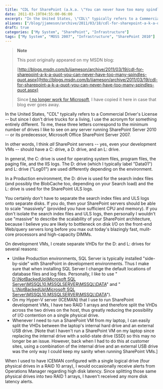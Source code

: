 ```yaml
---
title: "CDL for SharePoint (a.k.a. \"You can never have too many spindles\")"
date: 2011-03-19T04:55:00-06:00
excerpt: "In the United States, \"CDL\" typically refers to a Commercial Driver's License -- but since I don't drive trucks for a living, I use the acronym for something entirely different. To me, these three letters correspond to the minimum number of drives I like..."
aliases: ["/blog/jjameson/archive/2011/03/18/cdl-for-sharepoint-a-k-a-quot-you-can-never-have-too-many-spindles-quot.aspx", "/blog/jjameson/archive/2011/03/19/cdl-for-sharepoint-a-k-a-quot-you-can-never-have-too-many-spindles-quot.aspx"]
draft: true
categories: ["My System", "SharePoint", "Infrastructure"]
tags: ["My System", "MOSS 2007", "Infrastructure", "SharePoint 2010"]
---
```


> **Note**
>
> This post originally appeared on my MSDN blog:
>
> [http://blogs.msdn.com/b/jjameson/archive/2011/03/19/cdl-for-sharepoint-a-k-a-quot-you-can-never-have-too-many-spindles-quot.aspx](http://blogs.msdn.com/b/jjameson/archive/2011/03/19/cdl-for-sharepoint-a-k-a-quot-you-can-never-have-too-many-spindles-quot.aspx)
>
> Since
> [I no longer work for Microsoft](/blog/jjameson/2011/09/02/last-day-with-microsoft),
> I have copied it here in case that blog ever goes away.

In the United States, "CDL" typically refers to a Commercial Driver's License --
but since I don't drive trucks for a living, I use the acronym for something
entirely different. To me, these three letters correspond to the minimum number
of drives I like to see on any server running SharePoint Server 2010 -- or its
predecessor, Microsoft Office SharePoint Server 2007.

In other words, I think *all* SharePoint servers -- yes, even your development
VMs -- should have a C: drive, a D: drive, and an L: drive.

In general, the C: drive is used for operating system files, program files, the
paging file, and the IIS logs. The D: drive (which I typically label "Data01")
and L: drive ("Log01") are used differently depending on the environment.

In a Production environment, the D: drive is used for the search index files
(and possibly the BlobCache too, depending on your Search load) and the L: drive
is used for the SharePoint ULS logs.

You certainly don't have to separate the search index files and ULS logs onto
separate disks. If you do, then your SharePoint servers should be able to scale
"massively" (provided you have sufficient CPU and memory). If you don't isolate
the search index files and ULS logs, then personally I wouldn't use "massive" to
describe the scalability of your SharePoint architecture, because I believe you
are likely to bottleneck on disk I/O on the front-end Web/query servers long
before you max out today's blazingly fast, mulit-core processors and
high-capacity DIMMs.

On development VMs, I create separate VHDs for the D: and L: drives for several
reasons:

- Unlike Production environments, SQL Server is typically installed
  "side-by-side" with SharePoint in development environments. Thus I make sure
  that when installing SQL Server I change the default locations of database
  files and log files. Personally, I like to use "
  [D:\NotBackedUp\Microsoft SQL Server\MSSQL10.MSSQLSERVER\MSSQL\DATA](file:///D:/NotBackedUp/Microsoft%20SQL%20Server/MSSQL10.MSSQLSERVER/MSSQL/DATA)"
  and "
  [L:\NotBackedUp\Microsoft SQL Server\MSSQL10.MSSQLSERVER\MSSQL\DATA](file:///L:/NotBackedUp/Microsoft%20SQL%20Server/MSSQL10.MSSQLSERVER/MSSQL/DATA)").
- On my Hyper-V server (ICEMAN) that I use to run SharePoint development VMs, I
  have two RAID 1 arrays and therefore split the VHDs across the two drives on
  the host, thus greatly reducing the possibility of I/O contention on a single
  physical drive.
- Whenever I need to run a SharePoint VM from my laptop, I can easily split the
  VHDs between the laptop's internal hard drive and an external USB drive. [Note
  that I haven't run a SharePoint VM on my laptop since replacing the internal
  drive with a solid-state drive (SSD) so this may no longer be an issue.
  However, back when I had to do this at customer sites, using a combination of
  the internal drive and an external USB drive was the only way I could keep my
  sanity when running SharePoint VMs.]

When I used to have ICEMAN configured with a single logical drive (four physical
drives in a RAID 10 array), I would occasionally receive alerts from Operations
Manager regarding high disk latency. Since splitting those same physical drives
into two RAID 1 arrays, I haven't received any more disk latency alerts.

